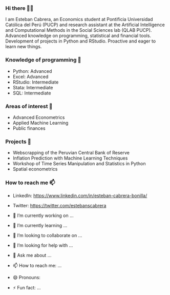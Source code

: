 ### Hi there 👋😄

I am Esteban Cabrera, an Economics student at Pontificia Universidad Católica del Perú (PUCP) and research assistant at the Artificial Intelligence and Computational Methods in the Social Sciences lab (QLAB PUCP). Advanced knowledge on programming, statistical and financial tools. Development of projects in Python and RStudio. Proactive and eager to learn new things.

### Knowledge of programming 🔭
- Python: Advanced
- Excel: Advanced
- RStudio: Intermediate
- Stata: Intermediate
- SQL: Intermediate

### Areas of interest 💖
- Advanced Econometrics
- Applied Machine Learning
- Public finances

### Projects 🌱 
- Webscrapping of the Peruvian Central Bank of Reserve
- Inflation Prediction with Machine Learning Techniques
- Workshop of Time Series Manipulation and Statistics in Python
- Spatial econometrics

### How to reach me 📫
- LinkedIn: https://www.linkedin.com/in/esteban-cabrera-bonilla/
- Twitter: https://twitter.com/estebanscabrera

- 🔭 I’m currently working on ...
- 🌱 I’m currently learning ...
- 👯 I’m looking to collaborate on ...
- 🤔 I’m looking for help with ...
- 💬 Ask me about ...
- 📫 How to reach me: ...
- 😄 Pronouns: 
- ⚡ Fun fact: ...

